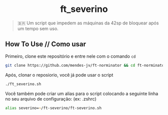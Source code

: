 <div align="center">

# ft_severino

</div>

> :brazil: Um script que impedem as máquinas da 42sp de bloquear após um tempo sem uso.

## How To Use // Como usar

Primeiro, clone este repositório e entre nele com o comando `cd`

```zsh
git clone https://github.com/mendes-jv/ft-norminator && cd ft-norminator
```
Após, clonar o reposiorio, você já pode usar o script
```zsh
./ft_severino.sh 
```

Você também pode  criar um alias para o script colocando a seguinte linha no seu arquivo de configuração: (ex: .zshrc)

```zsh
alias severino=~/ft-severino/ft-severino.sh
```

